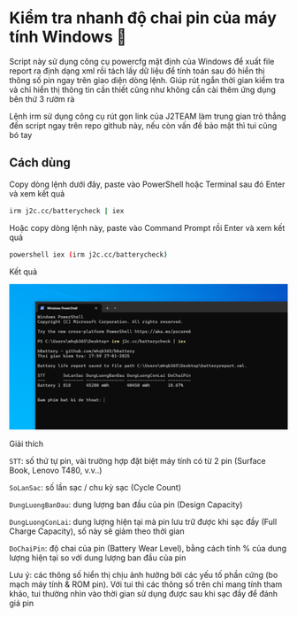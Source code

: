 # Kiểm tra nhanh độ chai pin của máy tính Windows 🔋

Script này sử dụng công cụ powercfg mặt định của Windows để xuất file report ra định dạng xml rồi tách lấy dữ liệu để tính toán sau đó hiển thị thông số pin ngay trên giao diện dòng lệnh. Giúp rút ngắn thời gian kiểm tra và chỉ hiển thị thông tin cần thiết cũng như không cần cài thêm ứng dụng bên thứ 3 rườm rà

Lệnh irm sử dụng công cụ rút gọn link của J2TEAM làm trung gian trỏ thẳng đến script ngay trên repo github này, nếu còn vấn đề bảo mật thì tui cũng bó tay

## Cách dùng

Copy dòng lệnh dưới đây, paste vào PowerShell hoặc Terminal sau đó Enter và xem kết quả

```sh
irm j2c.cc/batterycheck | iex
```

Hoặc copy dòng lệnh này, paste vào Command Prompt rồi Enter và xem kết quả

```sh
powershell iex (irm j2c.cc/batterycheck)
```

Kết quả

<img src="./bBattery.png" />

Giải thích

```STT```: số thứ tự pin, vài trường hợp đặt biệt máy tính có từ 2 pin (Surface Book, Lenovo T480, v.v..)

```SoLanSac```: số lần sạc / chu kỳ sạc (Cycle Count)

```DungLuongBanDau```: dung lượng ban đầu của pin (Design Capacity)

```DungLuongConLai```: dung lượng hiện tại mà pin lưu trữ được khi sạc đầy (Full Charge Capacity), số này sẽ giảm theo thời gian

```DoChaiPin```: độ chai của pin (Battery Wear Level), bằng cách tính % của dung lượng hiện tại so với dung lượng ban đầu của pin

Lưu ý: các thông số hiển thị chịu ảnh hưởng bởi các yếu tố phần cứng (bo mạch máy tính & ROM pin). Với tui thì các thông số trên chỉ mang tính tham khảo, tui thường nhìn vào thời gian sử dụng được sau khi sạc đầy để đánh giá pin
